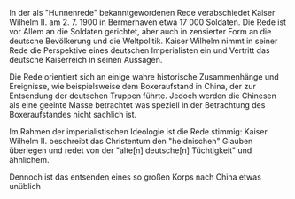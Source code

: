 In der als "Hunnenrede" bekanntgewordenen Rede verabschiedet Kaiser Wilhelm II. am 2. 7. 1900 in Bermerhaven etwa 17 000 Soldaten. Die Rede ist vor Allem an die Soldaten gerichtet, aber auch in zensierter Form an die deutsche Bevölkerung und die Weltpolitik. Kaiser Wilhelm nimmt in seiner Rede die Perspektive eines deutschen Imperialisten ein und Vertritt das deutsche Kaiserreich in seinen Aussagen.

Die Rede orientiert sich an einige wahre historische Zusammenhänge und Ereignisse, wie beispielsweise dem Boxeraufstand in China, der zur Entsendung der deutschen Truppen führte. Jedoch werden die Chinesen als eine geeinte Masse betrachtet was speziell in der Betrachtung des Boxeraufstandes nicht sachlich ist.

Im Rahmen der imperialistischen Ideologie ist die Rede stimmig: Kaiser Wilhelm II. beschreibt das Christentum den "heidnischen" Glauben überlegen und redet von der "alte\[n\] deutsche\[n\] Tüchtigkeit" und ähnlichem.

Dennoch ist das entsenden eines so großen Korps nach China etwas unüblich 